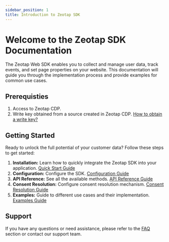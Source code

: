 ```yaml
---
sidebar_position: 1
title: Introduction to Zeotap SDK
---
```


# Welcome to the Zeotap SDK Documentation

 The Zeotap Web SDK enables you to collect and manage user data, track events, and set page properties on your website. This documentation will guide you through the implementation process and provide examples for common use cases.

## Prerequisties
1. Access to Zeotap CDP.
2. Write key obtained from a source created in Zeotap CDP. [How to obtain a write key?](./Configurations/writeKey)

## Getting Started

Ready to unlock the full potential of your customer data? Follow these steps to get started:

1. **Installation:** Learn how to quickly integrate the Zeotap SDK into your application. [Quick Start Guide](./quickStart)
2. **Configuration:** Configure the SDK. [Configuration Guide](./configurations)
3. **API Reference:** See all the available methods. [API Reference Guide](/docs/category/guides--references)
4. **Consent Resolution:** Configure consent resolution mechanism. [Consent Resolution Guide](/docs/Consent/consentStrategy)
5. **Examples:** Guide to different use cases and their implementation. [Examples Guide](/docs/examples)

## Support

If you have any questions or need assistance, please refer to the [FAQ](/docs/category/FAQ) section or contact our support team.

